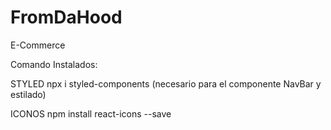# FromDaHood
E-Commerce

Comando Instalados:

STYLED
npx i styled-components (necesario para el componente NavBar y estilado)


ICONOS
npm install react-icons --save 
